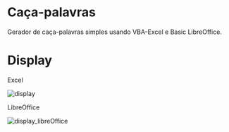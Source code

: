 # Caça-palavras

Gerador de caça-palavras simples usando VBA-Excel e Basic LibreOffice.

# Display

Excel

![display](https://github.com/jpenrici/Word_Search_generator/blob/master/VBA_WordSearch/display/display.png)


LibreOffice

![display_libreOffice](https://github.com/jpenrici/Word_Search_generator/blob/master/VBA_WordSearch/display/display_libreOffice.png)
